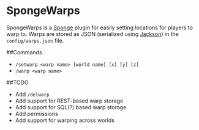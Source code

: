 # SpongeWarps
SpongeWarps is a [Sponge](https://www.spongepowered.org/) plugin for easily setting locations for players to warp to. Warps are stored as JSON (serialized using [Jackson](http://wiki.fasterxml.com/JacksonHome)) in the `config/warps.json` file.

##Commands
* `/setwarp <warp name> [world name] [x] [y] [z]`
* `/warp <warp name>`

##TODO
* Add `/delwarp`
* Add support for REST-based warp storage
* Add support for SQL(?) based warp storage
* Add permissions
* Add support for warping across worlds
